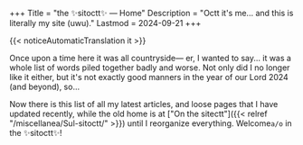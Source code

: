 +++
Title = "the ✨sitoctt✨ — Home"
Description = "Octt it's me... and this is literally my site (uwu)."
Lastmod = 2024-09-21
+++

{{< noticeAutomaticTranslation it >}}



Once upon a time here it was all countryside— er, I wanted to say... it was a whole list of words piled together badly and worse. Not only did I no longer like it either, but it's not exactly good manners in the year of our Lord 2024 (and beyond), so...

Now there is this list of all my latest articles, and loose pages that I have updated recently, while the old home is at ["On the sitectt"]({{< relref "/miscellanea/Sul-sitoctt/" >}}) until I reorganize everything. Welcome<code class="notranslate" data-lang="it"><!--
--><span class="BlinkA">a</span><!--
--><span class="Blink_">/</span><!--
--><span class="BlinkO">o</span></code> in the ✨sitoctt✨!

<!-- (Work in progress for a few more days, so maybe broken links and misshapen pages, sorry!!!) -->

<link rel="stylesheet" href="/desinenze-blink.css"/>